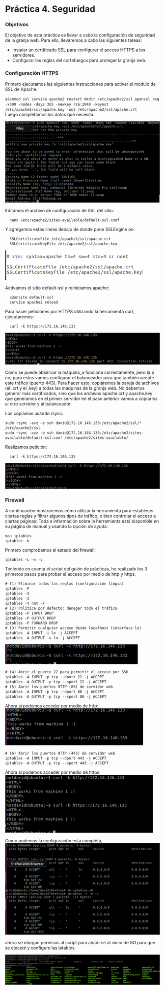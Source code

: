 # Práctica 4. Seguridad

### Objetivos
El objetivo de esta práctica es llevar a cabo la configuración de seguridad de la granja
web. Para ello, llevaremos a cabo las siguientes tareas:

- Instalar un certificado SSL para configurar el acceso HTTPS a los servidores.
- Configurar las reglas del cortafuegos para proteger la granja web.

### Configuración HTTPS

Primero ejecutamos las siguientes instrucciones para activar el modulo de SSL de Apache.

`a2enmod ssl
service apache2 restart
mkdir /etc/apache2/ssl
openssl req -x509 -nodes -days 365 -newkey rsa:2048 -keyout
/etc/apache2/ssl/apache.key -out /etc/apache2/ssl/apache.crt`
<br>
Luego completamos los datos que necesita.

![defaul_ssl](./img/default_ssl.png)

Editamos el archivo de configuración de SSL del sitio:

      nano /etc/apache2/sites-available/default-ssl.conf

Y agregamos estas lineas debajo de donde pone SSLEngine on:

      SSLCertificateFile /etc/apache2/ssl/apache.crt
      SSLCertificateKeyFile /etc/apache2/ssl/apache.key

![certificates](./img/certificates.png)

Activamos el sitio default-ssl y reiniciamos apache:

      a2ensite default-ssl
      service apache2 reload

Para hacer peticiones por HTTPS utilizando la herramienta curl, ejecutaremos:

      curl -k https://172.16.146.133

![curl_maquina_a](./img/curl_maquina_a.png)

Como se puede observar la máquina_a funciona correctamente, pero la b no, para estos vamos
configurar el balanceador para que también acepte este tráfico (puerto 443). Para
hacer esto, copiaremos la pareja de archivos (el .crt y el .key) a todas las máquinas de
la granja web. No debemos generar más certificados, sino que los archivos apache.crt
y apache.key que generamos en el primer servidor en el paso anterior vamos a
copiarlos al otro servidor y al balanceador.

Los copiamos usando rsync:

    sudo rsync -avz -e ssh david@172.16.146.133:/etc/apache2/ssl/* /etc/apache2/ssl
    sudo rsync -avz -e ssh david@172.16.146.133:/etc/apache2/sites-available/default-ssl.conf /etc/apache2/sites-available/
Realizamos petición:

      curl -k https://172.16.146.135
![curl_maquina_a](./img/curl_maquina_b.png)

### Firewall

A continuación mostraremos cómo utilizar la herramienta para establecer ciertas
reglas y filtrar algunos tipos de tráfico, o bien controlar el acceso a ciertas páginas:
Toda a información sobre la herramienta está disponible en su página de manual y
usando la opción de ayuda:

    man iptables
    iptables –h

Primero comprobamos el estado del firewall:

    iptables –L –n -v

Teniendo en cuenta el script del guión de prácticas, he realizado los 3 primeros pasos para probar el acceso por medio de http y https.

    # (1) Eliminar todas las reglas (configuración limpia)
    iptables -F
    iptables -X
    iptables -Z
    iptables -t nat -F
    # (2) Política por defecto: denegar todo el tráfico
    iptables -P INPUT DROP
    iptables -P OUTPUT DROP
    iptables -P FORWARD DROP
    # (3) Permitir cualquier acceso desde localhost (interface lo)
    iptables -A INPUT -i lo -j ACCEPT
    iptables -A OUTPUT -o lo -j ACCEPT

![http_s_lock](./img/http_s_lock.png)

    # (4) Abrir el puerto 22 para permitir el acceso por SSH
    iptables -A INPUT -p tcp --dport 22 -j ACCEPT
    iptables -A OUTPUT -p tcp --sport 22 -j ACCEPT
    # (5) Abrir los puertos HTTP (80) de servidor web
    iptables -A INPUT -p tcp --dport 80 -j ACCEPT
    iptables -A OUTPUT -p tcp --sport 80 -j ACCEPT

Ahora si podemos acceder por medio de http:
![http](./img/http.png)

    # (6) Abrir los puertos HTTP (443) de servidor web
    iptables -A INPUT -p tcp --dport 443 -j ACCEPT
    iptables -A OUTPUT -p tcp --sport 443 -j ACCEPT

Ahora si podemos acceder por medio de https:
<br>
  ![https](./img/https.png)


Como podemos la configuración esta completa,
<br>
  ![iptables](./img/iptables.png)

ahora se otorgan permisos al script para añadirse al inicio de SO para que se ejecuté y configure las iptables.

  ![chmod](./img/chmod.png)
